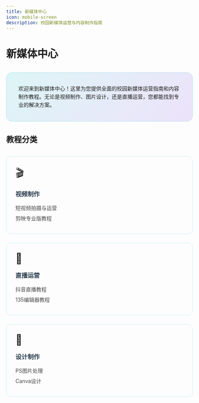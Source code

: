 ```yaml
---
title: 新媒体中心
icon: mobile-screen
description: 校园新媒体运营与内容制作指南
---
```


# 新媒体中心

<div class="intro-section">
  <div class="intro-content">
    <p>欢迎来到新媒体中心！这里为您提供全面的校园新媒体运营指南和内容制作教程。无论是视频制作、图片设计，还是直播运营，您都能找到专业的解决方案。</p>
  </div>
</div>

## 教程分类

<div class="category-cards">
  <div class="category-card">
    <div class="category-icon">🎬</div>
    <div class="category-content">
      <h3>视频制作</h3>
      <ul>
        <li><a href="video.html">短视频拍摄与运营</a></li>
        <li><a href="capcut.html">剪映专业版教程</a></li>
      </ul>
    </div>
  </div>

  <div class="category-card">
    <div class="category-icon">📱</div>
    <div class="category-content">
      <h3>直播运营</h3>
      <ul>
        <li><a href="tiktok.html">抖音直播教程</a></li>
        <li><a href="135.html">135编辑器教程</a></li>
      </ul>
    </div>
  </div>

  <div class="category-card">
    <div class="category-icon">🎨</div>
    <div class="category-content">
      <h3>设计制作</h3>
      <ul>
        <li><a href="Photoshop.html">PS图片处理</a></li>
        <li><a href="canva.html">Canva设计</a></li>
      </ul>
    </div>
  </div>
</div>

<div class="catalog-display-container">
  <Catalog base="/NewMedia/" />
</div>

<style scoped>
.intro-section {
  background: linear-gradient(135deg, #00C4CC20, #7D2AE820);
  border: 1px solid rgba(0, 196, 204, 0.2);
  border-radius: 16px;
  padding: 2rem;
  margin: 2rem 0;
}

.intro-content {
  line-height: 1.6;
}

.intro-content p {
  margin: 0;
}

.category-cards {
  display: grid;
  grid-template-columns: repeat(auto-fit, minmax(250px, 1fr));
  gap: 1.5rem;
  margin: 2rem 0;
}

.category-card {
  border: 1px solid rgba(0, 196, 204, 0.2);
  border-radius: 12px;
  padding: 1.5rem;
  transition: all 0.3s ease;
}

.category-card:hover {
  border-color: #00C4CC;
  box-shadow: 0 4px 12px rgba(0, 196, 204, 0.1);
  transform: translateY(-5px);
}

.category-icon {
  font-size: 2em;
  margin-bottom: 1rem;
}

.category-content h3 {
  margin: 0 0 1rem 0;
  color: #2c3e50;
}

.category-content ul {
  list-style: none;
  padding: 0;
  margin: 0;
}

.category-content li {
  margin-bottom: 0.5rem;
}

.category-content a {
  color: inherit;
  text-decoration: none;
  opacity: 0.8;
  transition: opacity 0.3s ease;
}

.category-content a:hover {
  opacity: 1;
  color: #00C4CC;
}

.catalog-display-container {
  margin-top: 3rem;
}
</style>
